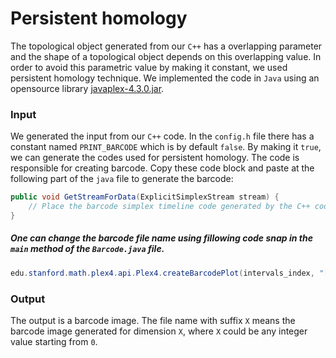 Persistent homology
====================
The topological object generated from our `C++` has a overlapping parameter and the shape of a topological object depends on this overlapping value. In order to avoid this parametric value by making it constant, we used persistent homology technique. We implemented the code in `Java` using an opensource library [javaplex-4.3.0.jar](https://github.com/appliedtopology/javaplex/releases/tag/4.3.0).

### Input
We generated the input from our `C++` code. In the `config.h` file there has a constant named `PRINT_BARCODE` which is by default `false`. By making it `true`, we can generate the codes used for persistent homology. The code is responsible for creating barcode. Copy these code block and paste at the following part of the `java` file to generate the barcode:
```Java
public void GetStreamForData(ExplicitSimplexStream stream) {
	// Place the barcode simplex timeline code generated by the C++ code
}
```

##### One can change the barcode file name using fillowing code snap in the `main` method of the `Barcode.java` file.
```Java
edu.stanford.math.plex4.api.Plex4.createBarcodePlot(intervals_index, "[FILE Name PREFIX]", 50);
```

### Output
The output is a barcode image. The file name with suffix `X` means the barcode image generated for dimension `X`, where `X` could be any integer value starting from `0`.